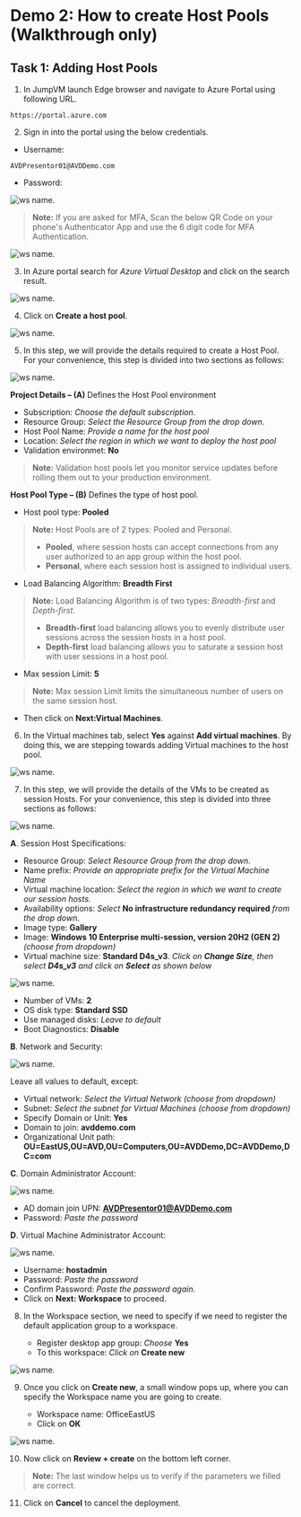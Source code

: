 # **Demo 2: How to create Host Pools (Walkthrough only)**


## **Task 1: Adding Host Pools**

1. In JumpVM launch Edge browser and navigate to Azure Portal using following URL.     
```
https://portal.azure.com
```				
2. Sign in into the portal using the below credentials.
- Username:
```
AVDPresentor01@AVDDemo.com
```
- Password: **<inject key="Demo Admin Password" />**

![ws name.](media/demo201.png)

>**Note:** If you are asked for MFA, Scan the below QR Code on your phone's Authenticator App and use the 6 digit code for MFA Authentication.
>
![ws name.](media/qr.png)
>

3. In Azure portal search for *Azure Virtual Desktop* and click on the search result.

![ws name.](media/demo203.png)
					
4. Click on **Create a host pool**.

![ws name.](media/demo204.png)

5. In this step, we will provide the details required to create a Host Pool. For your convenience, this step is divided into two sections as follows:

![ws name.](media/demo205.png)

 **Project Details – (A)** Defines the Host Pool environment 

   - Subscription: *Choose the default subscription*.
   - Resource Group: *Select the Resource Group from the drop down*.
   - Host Pool Name: *Provide a name for the host pool*
   - Location: *Select the region in which we want to deploy the host pool*
   - Validation environmet: **No**
      
   >**Note:** Validation host pools let you monitor service updates before rolling them out to your production environment.
            
 **Host Pool Type – (B)** Defines the type of host pool. 

   - Host pool type: **Pooled** 
        
> **Note:** Host Pools are of 2 types: Pooled and Personal.  
>  - **Pooled**, where session hosts can accept connections from any user authorized to an app group within the host pool.
>  - **Personal**, where each session host is assigned to individual users.
     
   - Load Balancing Algorithm: **Breadth First**
   
> **Note:** Load Balancing Algorithm is of two types: *Breadth-first* and *Depth-first*. 
>  - **Breadth-first** load balancing allows you to evenly distribute user sessions across the session hosts in a host pool. 
>  - **Depth-first** load balancing allows you to saturate a session host with user sessions in a host pool. 

   - Max session Limit: **5**   
      
> **Note:** Max session Limit limits the simultaneous number of users on the same session host.
   
   - Then click on **Next:Virtual Machines**.
   
6. In the Virtual machines tab, select **Yes** against **Add virtual machines**. By doing this, we are stepping towards adding Virtual machines to the host pool. 

![ws name.](media/demo206.png)

7. In this step, we will provide the details of the VMs to be created as session Hosts. For your convenience, this step is divided into three sections as follows:

![ws name.](media/demo209.png)

  **A**. Session Host Specifications:     

   - Resource Group: *Select Resource Group from the drop down*.
   - Name prefix: _Provide an appropriate prefix for the Virtual Machine Name_
   - Virtual machine location: _Select the region in which we want to create our session hosts._
   - Availability options: _Select_ **No infrastructure redundancy required** _from the drop down_.
   - Image type: **Gallery**
   - Image: **Windows 10 Enterprise multi-session, version 20H2 (GEN 2)** *(choose from dropdown)*
   - Virtual machine size: **Standard D4s_v3**. *Click on **Change Size**, then select **D4s_v3** and click on **Select** as shown below*

![ws name.](media/demo207.png)

   - Number of VMs: **2**
   - OS disk type: **Standard SSD**
   - Use managed disks: *Leave to default*
   - Boot Diagnostics: **Disable**

  **B**. Network and Security:

![ws name.](media/demo210.png)
    
   Leave all values to default, except:
    
   - Virtual network: *Select the Virtual Network (choose from dropdown)*
   - Subnet: _Select the subnet for Virtual Machines (choose from dropdown)_
   - Specify Domain or Unit: **Yes**
   - Domain to join: **avddemo.com**
   - Organizational Unit path: **OU=EastUS,OU=AVD,OU=Computers,OU=AVDDemo,DC=AVDDemo,DC=com**

   
  **C**. Domain Administrator Account:
  
![ws name.](media/demo211.png)
  
   - AD domain join UPN: **AVDPresentor01@AVDDemo.com**
   - Password: *Paste the password* **<inject key="Demo Admin Password" />**

  **D**. Virtual Machine Administrator Account:

![ws name.](media/demo214.png)
  
   - Username: **hostadmin**
   - Password: *Paste the password* **<inject key="Demo Admin Password" />**
   - Confirm Password: *Paste the password* **<inject key="Demo Admin Password" />** *again.*
   - Click on **Next: Workspace** to proceed. 

8. In the Workspace section, we need to specify if we need to register the default application group to a workspace. 

   - Register desktop app group: *Choose* **Yes** 
   - To this workspace: *Click on* **Create new**

![ws name.](media/demo213.png)
   
9. Once you click on **Create new**, a small window pops up, where you can specify the Workspace name you are going to create.  

   - Workspace name: OfficeEastUS 
   - Click on **OK**
     
![ws name.](media/demo212.png) 

10. Now click on **Review + create** on the bottom left corner. 

    
>**Note:** The last window helps us to verify if the parameters we filled are correct.

11. Click on **Cancel** to cancel the deployment.
